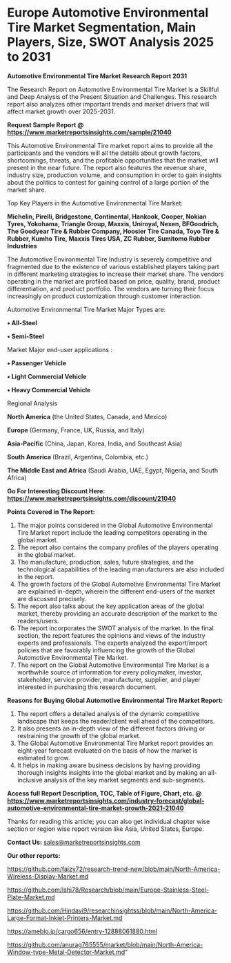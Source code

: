 # Europe Automotive Environmental Tire Market Segmentation, Main Players, Size, SWOT Analysis 2025 to 2031

<strong>Automotive Environmental Tire Market Research Report 2031</strong>

The Research Report on Automotive Environmental Tire Market is a Skillful and Deep Analysis of the Present Situation and Challenges. This research report also analyzes other important trends and market drivers that will affect market growth over 2025-2031.

<strong>Request Sample Report @ <a href=https://www.marketreportsinsights.com/sample/21040>https://www.marketreportsinsights.com/sample/21040</a></strong>

This Automotive Environmental Tire market report aims to provide all the participants and the vendors will all the details about growth factors, shortcomings, threats, and the profitable opportunities that the market will present in the near future. The report also features the revenue share, industry size, production volume, and consumption in order to gain insights about the politics to contest for gaining control of a large portion of the market share.

Top Key Players in the Automotive Environmental Tire Market:

<strong>Michelin, Pirelli, Bridgestone, Continental, Hankook, Cooper, Nokian Tyres, Yokohama, Triangle Group, Maxxis, Uniroyal, Nexen, BFGoodrich, The Goodyear Tire & Rubber Company, Hoosier Tire Canada, Toyo Tire & Rubber, Kumho Tire, Maxxis Tires USA, ZC Rubber, Sumitomo Rubber Industries</strong>

The Automotive Environmental Tire Industry is severely competitive and fragmented due to the existence of various established players taking part in different marketing strategies to increase their market share. The vendors operating in the market are profiled based on price, quality, brand, product differentiation, and product portfolio. The vendors are turning their focus increasingly on product customization through customer interaction.

Automotive Environmental Tire Market Major Types are:

<strong>• All-Steel

• Semi-Steel</strong>

Market Major end-user applications :

<strong>• Passenger Vehicle

• Light Commercial Vehicle

• Heavy Commercial Vehicle</strong>

Regional Analysis

</u><strong><b>North America</b></strong> (the United States, Canada, and Mexico)

<strong><b>Europe </b></strong>(Germany, France, UK, Russia, and Italy)

<strong><b>Asia-Pacific</b></strong> (China, Japan, Korea, India, and Southeast Asia)

<strong><b>South America</b></strong> (Brazil, Argentina, Colombia, etc.)

<strong><b>The Middle East and Africa</b></strong> (Saudi Arabia, UAE, Egypt, Nigeria, and South Africa)

<strong>Go For Interesting Discount Here: <a href=https://www.marketreportsinsights.com/discount/21040>https://www.marketreportsinsights.com/discount/21040</a></strong>

<strong>Points Covered in The Report:</strong>
<ol>
  <li>The major points considered in the Global Automotive Environmental Tire Market report include the leading competitors operating in the global market.</li>
  <li>The report also contains the company profiles of the players operating in the global market.</li>
  <li>The manufacture, production, sales, future strategies, and the technological capabilities of the leading manufacturers are also included in the report.</li>
  <li>The growth factors of the Global Automotive Environmental Tire Market are explained in-depth, wherein the different end-users of the market are discussed precisely.</li>
  <li>The report also talks about the key application areas of the global market, thereby providing an accurate description of the market to the readers/users.</li>
  <li>The report incorporates the SWOT analysis of the market. In the final section, the report features the opinions and views of the industry experts and professionals. The experts analyzed the export/import policies that are favorably influencing the growth of the Global Automotive Environmental Tire Market.</li>
  <li>The report on the Global Automotive Environmental Tire Market is a worthwhile source of information for every policymaker, investor, stakeholder, service provider, manufacturer, supplier, and player interested in purchasing this research document.</li>
</ol>
<strong>Reasons for Buying Global Automotive Environmental Tire Market Report:</strong>

<ol>
  <li>The report offers a detailed analysis of the dynamic competitive landscape that keeps the reader/client well ahead of the competitors.</li>
  <li>It also presents an in-depth view of the different factors driving or restraining the growth of the global market.</li>
  <li>The Global Automotive Environmental Tire Market report provides an eight-year forecast evaluated on the basis of how the market is estimated to grow.</li>
  <li>It helps in making aware business decisions by having providing thorough insights insights into the global market and by making an all-inclusive analysis of the key market segments and sub-segments.</li>
</ol>
<strong>Access full Report Description, TOC, Table of Figure, Chart, etc. @ <a href=https://www.marketreportsinsights.com/industry-forecast/global-automotive-environmental-tire-market-growth-2021-21040>https://www.marketreportsinsights.com/industry-forecast/global-automotive-environmental-tire-market-growth-2021-21040</a></strong>


Thanks for reading this article; you can also get individual chapter wise section or region wise report version like Asia, United States, Europe.

<strong>Contact Us:</strong>
sales@marketreportsinsights.com

<strong>Our other reports:</strong>

<a href=https://github.com/faizy72/research-trend-new/blob/main/North-America-Wireless-Display-Market.md>https://github.com/faizy72/research-trend-new/blob/main/North-America-Wireless-Display-Market.md</a>

<a href=https://github.com/Ishi78/Research/blob/main/Europe-Stainless-Steel-Plate-Market.md>https://github.com/Ishi78/Research/blob/main/Europe-Stainless-Steel-Plate-Market.md</a>

<a href=https://github.com/Hindavi9/researchinsightss/blob/main/North-America-Large-Format-Inkjet-Printers-Market.md>https://github.com/Hindavi9/researchinsightss/blob/main/North-America-Large-Format-Inkjet-Printers-Market.md</a>

<a href=https://ameblo.jp/cargo656/entry-12888061880.html>https://ameblo.jp/cargo656/entry-12888061880.html</a>

<a href=https://github.com/anurag765555/market/blob/main/North-America-Window-type-Metal-Detector-Market.md>https://github.com/anurag765555/market/blob/main/North-America-Window-type-Metal-Detector-Market.md</a>"
